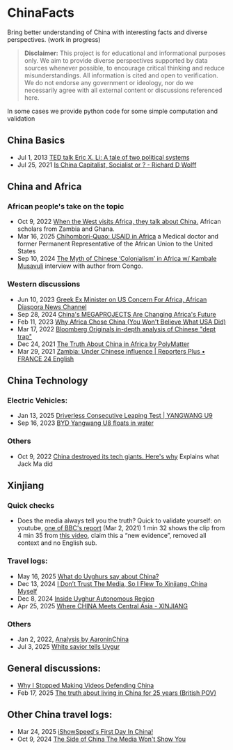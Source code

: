 # ChinaFacts
Bring better understanding of China with interesting facts and diverse perspectives. (work in progress)

> **Disclaimer:** This project is for educational and informational purposes only. We aim to provide diverse perspectives supported by data sources whenever possible, to encourage critical thinking and reduce misunderstandings. All information is cited and open to verification. We do not endorse any government or ideology, nor do we necessarily agree with all external content or discussions referenced here. 

In some cases we provide python code for some simple computation and validation

## China Basics
  - Jul 1, 2013 [TED talk Eric X. Li: A tale of two political systems](https://www.youtube.com/watch?v=s0YjL9rZyR0)
  - Jul 25, 2021 [Is China Capitalist, Socialist or ? - Richard D Wolff](https://www.youtube.com/watch?v=5mjVP09XqbM)

## China and Africa
  ### African people's take on the topic
  - Oct 9, 2022 [When the West visits Africa, they talk about China.](https://www.youtube.com/watch?v=Jw2BOG57_2M) African scholars from Zambia and Ghana. 
  - Mar 16, 2025 [Chihombori-Quao: USAID in Africa](https://www.youtube.com/watch?v=5mFSRb5dUOM) a Medical doctor and former Permanent Representative of the African Union to the United States
  - Sep 10, 2024 [The Myth of Chinese ‘Colonialism’ in Africa w/ Kambale Musavuli](https://www.youtube.com/watch?v=WUpPW7vz4FY) interview with author from Congo. 

  ### Western discussions
  - Jun 10, 2023 [Greek Ex Minister on US Concern For Africa, African Diaspora News Channel](https://www.youtube.com/watch?v=n8Y57ULVqC8)
  - Sep 28, 2024 [China's MEGAPROJECTS Are Changing Africa's Future](https://www.youtube.com/watch?v=iiLIksoZ6rI)
  - Feb 11, 2023 [Why Africa Chose China (You Won't Believe What USA Did)](https://www.youtube.com/watch?v=6C47uM-Ieyc)
  - Mar 17, 2022 [Bloomberg Originals in-depth analysis of Chinese "dept trap"](https://www.youtube.com/watch?v=_-QDEWwSkP0)
  - Dec 24, 2021 [The Truth About China in Africa by PolyMatter](https://www.youtube.com/watch?v=7gwgcIfzttA)
  - Mar 29, 2021 [Zambia: Under Chinese influence | Reporters Plus • FRANCE 24 English](https://www.youtube.com/watch?v=Co0RGa99W0M)

## China Technology
  ### Electric Vehicles:
  - Jan 13, 2025 [Driverless Consecutive Leaping Test | YANGWANG U9](https://www.youtube.com/watch?v=-QJYSkq8KVA)
  - Sep 16, 2023 [BYD Yangwang U8 floats in water](https://www.youtube.com/watch?v=bs4BNOfLHYw)

  ### Others
  - Oct 9, 2022 [China destroyed its tech giants. Here's why](https://www.youtube.com/watch?v=-JAFb2bYJSs) Explains what Jack Ma did

## Xinjiang
  ### Quick checks
  - Does the media always tell you the truth? Quick to validate yourself: on youtube, [one of BBC's report](https://www.youtube.com/watch?v=-mqga0a6H8I&t=92s) (Mar 2, 2021) 1 min 32 shows the clip from 4 min 35 from [this video](https://www.youtube.com/watch?v=07NjqkQAgs8&t=285s), claim this a “new evidence”, removed all context and no English sub.

  ### Travel logs:
  - May 16, 2025 [What do Uyghurs say about China?](https://www.youtube.com/watch?v=Q6xsYeNXTRc)
  - Dec 13, 2024 [I Don’t Trust The Media, So I Flew To Xinjiang, China Myself](https://www.youtube.com/watch?v=4ruu_dQAYZg)
  - Dec 8, 2024 [Inside Uyghur Autonomous Region](https://www.youtube.com/watch?v=vXhcgf6eC4U)
  - Apr 25, 2025 [Where CHINA Meets Central Asia - XINJIANG](https://www.youtube.com/watch?v=eQPRfIoOYtY)

  ### Others
  - Jan 2, 2022, [Analysis by AaroninChina](https://www.youtube.com/watch?v=xm5fNV0rSaI)
  - Jul 3, 2025 [White savior tells Uygur](https://www.youtube.com/watch?v=JDR5itJtZU8)

## General discussions:
  - [Why I Stopped Making Videos Defending China](https://www.youtube.com/watch?v=WDSDX15qps0)
  - Feb 17, 2025 [The truth about living in China for 25 years (British POV)](https://www.youtube.com/watch?v=6VjYYOubUKA)

## Other China travel logs:
  - Mar 24, 2025 [iShowSpeed's First Day In China!](https://www.youtube.com/watch?v=jpX04R596o4)
  - Oct 9, 2024 [The Side of China The Media Won't Show You](https://www.youtube.com/watch?v=fci9MQ3VZ_I)
